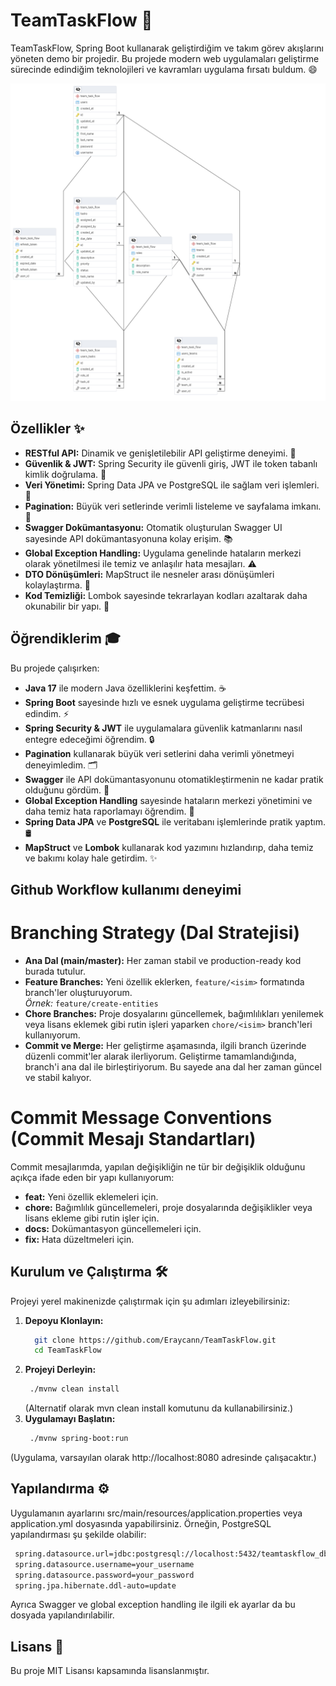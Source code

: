 # TeamTaskFlow 🚀

TeamTaskFlow, Spring Boot kullanarak geliştirdiğim ve takım görev akışlarını yöneten demo bir projedir. Bu projede modern web uygulamaları geliştirme sürecinde edindiğim teknolojileri ve kavramları uygulama fırsatı buldum. 😄

![Tablo Bağlantıları Diyagramı](diagram.png)


## Özellikler ✨
- **RESTful API:** Dinamik ve genişletilebilir API geliştirme deneyimi. 📡
- **Güvenlik & JWT:** Spring Security ile güvenli giriş, JWT ile token tabanlı kimlik doğrulama. 🔐
- **Veri Yönetimi:** Spring Data JPA ve PostgreSQL ile sağlam veri işlemleri. 💾
- **Pagination:** Büyük veri setlerinde verimli listeleme ve sayfalama imkanı. 📄
- **Swagger Dokümantasyonu:** Otomatik oluşturulan Swagger UI sayesinde API dokümantasyonuna kolay erişim. 📚
- **Global Exception Handling:** Uygulama genelinde hataların merkezi olarak yönetilmesi ile temiz ve anlaşılır hata mesajları. ⚠️
- **DTO Dönüşümleri:** MapStruct ile nesneler arası dönüşümleri kolaylaştırma. 🔄
- **Kod Temizliği:** Lombok sayesinde tekrarlayan kodları azaltarak daha okunabilir bir yapı. 🧹

## Öğrendiklerim 🎓
Bu projede çalışırken:
- **Java 17** ile modern Java özelliklerini keşfettim. ☕️
- **Spring Boot** sayesinde hızlı ve esnek uygulama geliştirme tecrübesi edindim. ⚡️
- **Spring Security & JWT** ile uygulamalara güvenlik katmanlarını nasıl entegre edeceğimi öğrendim. 🔒
- **Pagination** kullanarak büyük veri setlerini daha verimli yönetmeyi deneyimledim. 🗂️
- **Swagger** ile API dokümantasyonunu otomatikleştirmenin ne kadar pratik olduğunu gördüm. 📖
- **Global Exception Handling** sayesinde hataların merkezi yönetimini ve daha temiz hata raporlamayı öğrendim. 🚨
- **Spring Data JPA** ve **PostgreSQL** ile veritabanı işlemlerinde pratik yaptım. 🛢️
- **MapStruct** ve **Lombok** kullanarak kod yazımını hızlandırıp, daha temiz ve bakımı kolay hale getirdim. ✨


## Github Workflow kullanımı deneyimi
# Branching Strategy (Dal Stratejisi)
- **Ana Dal (main/master):** Her zaman stabil ve production-ready kod burada tutulur.
- **Feature Branches:** Yeni özellik eklerken, `feature/<isim>` formatında branch'ler oluşturuyorum.  
  *Örnek:* `feature/create-entities`
- **Chore Branches:** Proje dosyalarını güncellemek, bağımlılıkları yenilemek veya lisans eklemek gibi rutin işleri yaparken `chore/<isim>` branch'leri kullanıyorum.
- **Commit ve Merge:** Her geliştirme aşamasında, ilgili branch üzerinde düzenli commit'ler alarak ilerliyorum. Geliştirme tamamlandığında, branch'i ana dal ile birleştiriyorum. Bu sayede ana dal her zaman güncel ve stabil kalıyor.

# Commit Message Conventions (Commit Mesajı Standartları)
Commit mesajlarımda, yapılan değişikliğin ne tür bir değişiklik olduğunu açıkça ifade eden bir yapı kullanıyorum:
- **feat:** Yeni özellik eklemeleri için.
- **chore:** Bağımlılık güncellemeleri, proje dosyalarında değişiklikler veya lisans ekleme gibi rutin işler için.
- **docs:** Dokümantasyon güncellemeleri için.
- **fix:** Hata düzeltmeleri için.

## Kurulum ve Çalıştırma 🛠️
Projeyi yerel makinenizde çalıştırmak için şu adımları izleyebilirsiniz:

1. **Depoyu Klonlayın:**
   ```bash
     git clone https://github.com/Eraycann/TeamTaskFlow.git
     cd TeamTaskFlow
     ```
2. **Projeyi Derleyin:**
   ```bash
    ./mvnw clean install
    ```
   (Alternatif olarak mvn clean install komutunu da kullanabilirsiniz.)
3. **Uygulamayı Başlatın:**
   ```bash
    ./mvnw spring-boot:run
     ```
  (Uygulama, varsayılan olarak http://localhost:8080 adresinde çalışacaktır.)

## Yapılandırma ⚙️
Uygulamanın ayarlarını src/main/resources/application.properties veya application.yml dosyasında yapabilirsiniz. Örneğin, PostgreSQL yapılandırması şu şekilde olabilir:

   ```bash
    spring.datasource.url=jdbc:postgresql://localhost:5432/teamtaskflow_db
    spring.datasource.username=your_username
    spring.datasource.password=your_password
    spring.jpa.hibernate.ddl-auto=update
  ```
Ayrıca Swagger ve global exception handling ile ilgili ek ayarlar da bu dosyada yapılandırılabilir.


## Lisans 📄
Bu proje MIT Lisansı kapsamında lisanslanmıştır.

